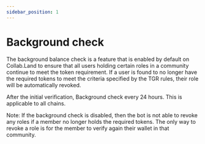 ```yaml
---
sidebar_position: 1
---
```


# Background check

The background balance check is a feature that is enabled by default on Collab.Land to ensure that all users holding certain roles in a community continue to meet the token requirement. If a user is found to no longer have the required tokens to meet the criteria specified by the TGR rules, their role will be automatically revoked.

<!---

# After the initial verification, there are two ways background check happens.

# 1. Blockchain event listener: Responds within 1-2 hours of when token is sold or otherwise transferred (Mainnet and Flow only).

--->

After the initial verification, Background check every 24 hours. This is applicable to all chains.

Note: If the background check is disabled, then the bot is not able to revoke any roles if a member no longer holds the required tokens. The only way to revoke a role is for the member to verify again their wallet in that community.
